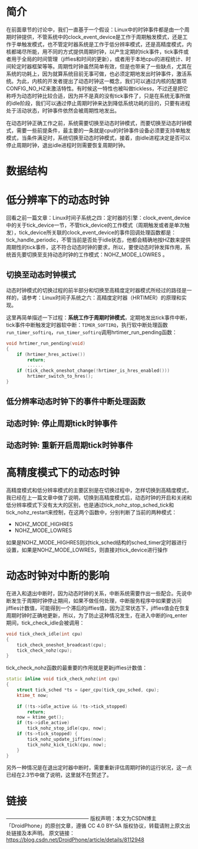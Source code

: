 
# 简介

在前面章节的讨论中，我们一直基于一个假设：Linux中的时钟事件都是由一个周期时钟提供，不管系统中的clock_event_device是工作于周期触发模式，还是工作于单触发模式，也不管定时器系统是工作于低分辨率模式，还是高精度模式，内核都竭尽所能，用不同的方式提供周期时钟，以产生定期的tick事件，tick事件或者用于全局的时间管理（jiffies和时间的更新），或者用于本地cpu的进程统计、时间轮定时器框架等等。周期性时钟虽然简单有效，但是也带来了一些缺点，尤其在系统的功耗上，因为就算系统目前无事可做，也必须定期地发出时钟事件，激活系统。为此，内核的开发者提出了动态时钟这一概念，我们可以通过内核的配置项CONFIG_NO_HZ来激活特性。有时候这一特性也被叫做tickless，不过还是把它称呼为动态时钟比较合适，因为并不是真的没有tick事件了，只是在系统无事所做的idle阶段，我们可以通过停止周期时钟来达到降低系统功耗的目的，只要有进程处于活动状态，时钟事件依然会被周期性地发出。

在动态时钟正确工作之前，系统需要切换至动态时钟模式，而要切换至动态时钟模式，需要一些前提条件，最主要的一条就是cpu的时钟事件设备必须要支持单触发模式，当条件满足时，系统切换至动态时钟模式，接着，由idle进程决定是否可以停止周期时钟，退出idle进程时则需要恢复周期时钟。

# 数据结构

# 低分辨率下的动态时钟

回看之前一篇文章：Linux时间子系统之四：定时器的引擎：clock_event_device中的关于tick_device一节，不管tick_device的工作模式（周期触发或者是单次触发），tick_device所关联的clock_event_device的事件回调处理函数都是：tick_handle_periodic，不管当前是否处于idle状态，他都会精确地按HZ数来提供周期性的tick事件，这不符合动态时钟的要求，所以，要使动态时钟发挥作用，系统首先要切换至支持动态时钟的工作模式：NOHZ_MODE_LOWRES 。

## 切换至动态时钟模式

动态时钟模式的切换过程的前半部分和切换至高精度定时器模式所经过的路径是一样的，请参考：Linux时间子系统之六：高精度定时器（HRTIMER）的原理和实现。

这里再简单描述一下过程：**系统工作于周期时钟模式**，定期地发出tick事件中断，tick事件中断触发定时器软中断：`TIMER_SOFTIRQ`，执行软中断处理函数`run_timer_softirq`，`run_timer_softirq`调用hrtimer_run_pending函数：

```cpp
void hrtimer_run_pending(void)
{
	if (hrtimer_hres_active())
		return;
        ......
	if (tick_check_oneshot_change(!hrtimer_is_hres_enabled()))
		hrtimer_switch_to_hres();
}
```

## 低分辨率动态时钟下的事件中断处理函数

## 动态时钟: 停止周期tick时钟事件

## 动态时钟: 重新开启周期tick时钟事件

# 高精度模式下的动态时钟

高精度模式和低分辨率模式的主要区别是在切换过程中，怎样切换到高精度模式，我已经在上一篇文章中做了说明，切换到高精度模式后，动态时钟的开启和关闭和低分辨率模式下没有太大的区别，也是通过tick_nohz_stop_sched_tick和tick_nohz_restart来控制，在这两个函数中，分别判断了当前的两种模式：

* NOHZ\_MODE\_HIGHRES
* NOHZ\_MODE\_LOWRES

如果是NOHZ_MODE_HIGHRES则对tick_sched结构的sched_timer定时器进行设置，如果是NOHZ_MODE_LOWRES，则直接对tick_device进行操作

# 动态时钟对中断的影响

在进入和退出中断时，因为动态时钟的关系，中断系统需要作出一些配合。先说中断发生于周期时钟停止期间，如果不做任何处理，中断服务程序中如果要访问jiffies计数值，可能得到一个滞后的jiffies值，因为正常状态下，jiffies值会在恢复周期时钟时正确地更新，所以，为了防止这种情况发生，在进入中断的irq_enter期间，tick_check_idle会被调用：

```cpp
void tick_check_idle(int cpu)
{
	tick_check_oneshot_broadcast(cpu);
	tick_check_nohz(cpu);
}
```

tick_check_nohz函数的最重要的作用就是更新jiffies计数值：

```cpp
static inline void tick_check_nohz(int cpu)
{
	struct tick_sched *ts = &per_cpu(tick_cpu_sched, cpu);
	ktime_t now;
 
	if (!ts->idle_active && !ts->tick_stopped)
		return;
	now = ktime_get();
	if (ts->idle_active)
		tick_nohz_stop_idle(cpu, now);
	if (ts->tick_stopped) {
		tick_nohz_update_jiffies(now);
		tick_nohz_kick_tick(cpu, now);
	}
}
```

另外一种情况是在退出定时器中断时，需要重新评估周期时钟的运行状况，这一点已经在2.3节中做了说明，这里就不在赘述了。

# 链接

————————————————
版权声明：本文为CSDN博主「DroidPhone」的原创文章，遵循 CC 4.0 BY-SA 版权协议，转载请附上原文出处链接及本声明。
原文链接：https://blog.csdn.net/DroidPhone/article/details/8112948